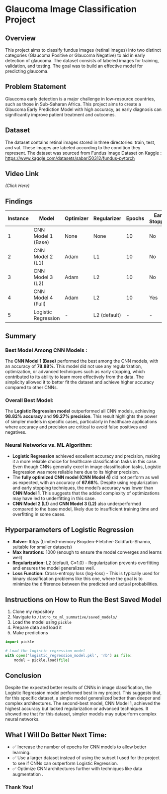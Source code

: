 # Glaucoma Image Classification Project

## Overview  
This project aims to classify fundus images (retinal images) into two distinct categories (Glaucoma Positive or Glaucoma Negative) to aid in early detection of glaucoma. The dataset consists of labeled images for training, validation, and testing. The goal was to build an effective model for predicting glaucoma.

## Problem Statement  
Glaucoma early detection is a major challenge in low-resource countries, such as those in Sub-Saharan Africa. This project aims to create a Glaucoma Early Prediction Model with high accuracy, as early diagnosis can significantly improve patient treatment and outcomes.

## Dataset  
The dataset contains retinal images stored in three directories: train, test, and val. These images are labeled according to the condition they represent. The dataset was sourced from Fundus Image Dataset on Kaggle : https://www.kaggle.com/datasets/sabari50312/fundus-pytorch

## Video Link  
_(Click Here)_

## Findings  

| Instance | Model               | Optimizer | Regularizer | Epochs | Early Stopping | Layers | Learning Rate | Accuracy | Loss  | Precision | Recall | F1-score | ROC-AUC |
|----------|---------------------|-----------|-------------|--------|----------------|--------|---------------|----------|-------|----------|--------|----------|---------|
| 1        | CNN Model 1 (Base)  | None      | None        | 10     | No             | 8      | None          | 0.7888   | 0.4578| 0.7878   | 0.7888 | 0.7882   | N/A     |
| 2        | CNN Model 2 (L1)    | Adam      | L1          | 10     | No             | 8      | None          | 0.6103   | 0.8636| 0.3725   | 0.6103 | 0.4626   | N/A     |
| 3        | CNN Model 3 (L2)    | Adam      | L2          | 10     | No             | 8      | None          | 0.6684   | 0.6230| 0.6592   | 0.6684 | 0.6467   | N/A     |
| 4        | CNN Model 4 (Full)  | Adam      | L2          | 10     | Yes            | 8      | 0.3           | 0.6768   | 0.6192| 0.6703   | 0.6768 | 0.6532   | N/A     |
| 5        | Logistic Regression | -         | L2 (default)| -      | -              | -      | -             | 0.9882   | 0.0995| 0.9927   | 0.9768 | 0.9847   | 0.9995  |

## Summary  

### **Best Model Among CNN Models :**  
The **CNN Model 1 (Base)** performed the best among the CNN models, with an accuracy of **78.88%**. This model did not use any regularization, optimization, or advanced techniques such as early stopping, which contributed to its ability to learn more effectively from the data. The simplicity allowed it to better fit the dataset and achieve higher accuracy compared to other CNNs.

### **Overall Best Model:**  
The **Logistic Regression model** outperformed all CNN models, achieving **98.82% accuracy** and **99.27% precision**. This result highlights the power of simpler models in specific cases, particularly in healthcare applications where accuracy and precision are critical to avoid false positives and negatives.

### **Neural Networks vs. ML Algorithm:**  
- **Logistic Regression** achieved excellent accuracy and precision, making it a more reliable choice for healthcare classification tasks in this case. Even though CNNs generally excel in image classification tasks, Logistic Regression was more reliable here due to its higher precision.
- The **fully optimized CNN model (CNN Model 4)** did not perform as well as expected, with an accuracy of **67.68%**. Despite using regularization and early stopping techniques, the model’s accuracy was lower than **CNN Model 1**. This suggests that the added complexity of optimizations may have led to underfitting in this case.
- **CNN Model 2 (L1)** and **CNN Model 3 (L2)** also underperformed compared to the base model, likely due to insufficient training time and overfitting in some cases.

## **Hyperparameters of Logistic Regression**  
- **Solver:** lbfgs (Limited-memory Broyden-Fletcher-Goldfarb-Shanno, suitable for smaller datasets)  
- **Max Iterations:** 1000 (enough to ensure the model converges and learns well)  
- **Regularization:** L2 (default, C=1.0) - Regularization prevents overfitting and ensures the model generalizes well.  
- **Loss Function:** Cross-entropy loss (log-loss) - This is typically used for binary classification problems like this one, where the goal is to minimize the difference between the predicted and actual probabilities.

## **Instructions on How to Run the Best Saved Model**  
1. Clone my repository
2. Navigate to `/intro_to_ml_summative/saved_models/`
3. Load the model using `pickle` 
4. Prepare data and load it
5. Make predictions

```python
import pickle

# Load the logistic regression model
with open('logistic_regression_model.pkl', 'rb') as file:
    model = pickle.load(file)
````
## Conclusion

Despite the expected better results of CNNs in image classification, the Logistic Regression model performed best in my project. This suggests that, for this specific dataset, a simple model generalized better than deeper and complex architectures. The second-best model, CNN Model 1, achieved the highest accuracy but lacked regularization or advanced techniques. It showed me  that for this dataset, simpler models may outperform complex neural networks. 

## What I Will Do Better Next Time:
- ✅ Increase the number of epochs for CNN models to allow better learning.
- ✅ Use a larger dataset instead of using the  subset l used for the project to see if CNNs can outperform Logistic Regression.
- ✅ Optimize CNN architectures further with techniques like data augmentation .

### Thank You!
